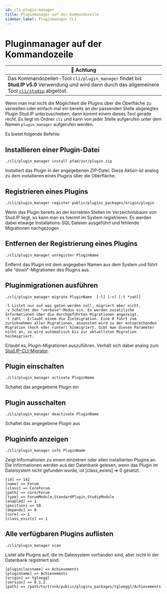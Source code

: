 ```yaml
---
id: cli-plugin-manager
title: Pluginmanager auf der Kommandozeile
sidebar_label: Pluginmanager CLI
---
```


# Pluginmanager auf der Kommandozeile

| 📌 **Achtung** |
|--|
| Das Kommandozeilen-Tool `cli/plugin_manager` findet bis **Stud.IP v5.0** Verwendung und wird dann durch das allgemeinere Tool [`cli/studip`](CLI) abgelöst. |

Wenn man mal nicht die Möglichkeit die Plugins über die Oberfläche zu verwalten oder einfach mal ein bereits an der passenden Stelle abgelegtes Plugin Stud.IP unterzuschieben, dann kommt einem dieses Tool gerade recht. Es liegt im Ordner `cli` und kann von jeder Stelle aufgerufen unter dem Namen `plugin_manager` aufgerufen werden.

Es bietet folgende Befehle:

## Installieren einer Plugin-Datei

```shell
./cli/plugin_manager install pfad/zur/plugin.zip
```

Installiert das Plugin in der angegebenen ZIP-Datei. Diese Aktion ist analog zu dem installieren eines Plugins über die Oberfläche.

## Registrieren eines Plugins

```shell
./cli/plugin_manager register public/plugins_packages/origin/plugin
```

Wenn das Plugin bereits an der korrekten Stellen im Verzeichnisbaum von Stud.IP liegt, so kann man es hiermit im System registrieren. Es werden dabei etwaige Installations-SQL Dateien ausgeführt und fehlende Migrationen nachgezogen

## Entfernen der Registrierung eines Plugins

```shell
./cli/plugin_manager unregister PluginName
```

Entfernt das Plugin mit dem angegeben Namen aus dem System und führt alle "down"-Migrationen des Plugins aus.

## Pluginmigrationen ausführen

```shell
./cli/plugin_manager migrate PluginName  [-l] [-v] [-t *zahl]

-l Listet nur auf was getan werden soll, migriert aber nicht.
-v Schaltet den "verbose"-Modus ein. Es werden zusätzliche Informationen über die durchgeführten Migrationen angezeigt.
-t zahl - Erlaubt einem die Zielmigration. Eine 0 führt zum zurücknehmen aller Migrationen, ansonsten wird zu der entsprechenden Migration (hoch oder runter) hinmigriert. Gibt man diesen Parameter nicht an, so wird automatisch bis zur aktuellsten Migration hochmigriert.
```

Erlaubt es, Plugin-Migrationen auszuführen. Verhält sich dabei analog zum [Stud.IP-CLI-Migrator](Migrations#toc7).

## Plugin einschalten

```shell
./cli/plugin_manager activate PluginName
```

Schaltet das angegebene Plugin ein

## Plugin ausschalten

```shell
./cli/plugin_manager deactivate PluginName
```

Schaltet das angegebene Plugin aus

## Plugininfo anzeigen

```shell
./cli/plugin_manager info PluginName
```

Zeigt Informationen zu einem einzelnen oder allen installierten Plugins an. Die Informationen werden aus der Datenbank gelesen, wenn das Plugin im Dateisystem nicht gefunden wurde, ist \[class_exists\] => 0 gesetzt.

```shell
[id] => 142
[name] => Forum
[class] => CoreForum
[path] => core/Forum
[type] => ForumModule,StandardPlugin,StudipModule
[enabled] => 1
[position] => 50
[depends] => 0
[core] => 1
[class_exists] => 1
```

## Alle verfügbaren Plugins auflisten

```shell
./cli/plugin_manager scan
```

Listet alle Plugins auf, die im Dateisystem vorhanden sind, aber nicht in der Datenbank registriert sind.

```shell
[pluginclassname] => Achievements
[pluginname] => Achievements
[origin] => tgloeggl
[version] => 0.1.2
[path] => /path/to/trunk/public/plugins_packages/tgloeggl/Achievements
```
